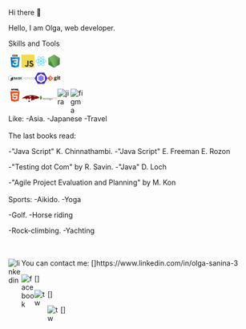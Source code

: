 Hi there 👋

<!--
**Olik-Olik/Olik-Olik** is a ✨ _special_ ✨ repository because its `README.md` (this file) appears on your GitHub profile.


- 🔭 I’m currently working on ...
- 🌱 I’m currently learning ...
- 👯 I’m looking to collaborate on ...
- 🤔 I’m looking for help with ...
- 💬 Ask me about ...
- 📫 How to reach me: ...
- 😄 Pronouns: ...
- ⚡ Fun fact: ...
-->
Hello, I am Olga, web developer.

Skills and Tools

<img align = "left" width = "26 px" alt = "css"  src = "https://raw.githubusercontent.com/github/explore/80688e429a7d4ef2fca1e82350fe8e3517d3494d/topics/css/css.png" />

<img align = "left" width = "26 px" alt = "js" src = "https://raw.githubusercontent.com/github/explore/80688e429a7d4ef2fca1e82350fe8e3517d3494d/topics/javascript/javascript.png" />


<img align = "left" width = "26 px" alt = "react" src = "https://raw.githubusercontent.com/github/explore/80688e429a7d4ef2fca1e82350fe8e3517d3494d/topics/react/react.png" />

<img align = "left" width = "26 px" alt = "nodejs " src = "https://raw.githubusercontent.com/github/explore/80688e429a7d4ef2fca1e82350fe8e3517d3494d/topics/nodejs/nodejs.png" />
<br />
<br />

<img align = "left" width = "26 px" alt = "bash" src = "https://raw.githubusercontent.com/github/explore/80688e429a7d4ef2fca1e82350fe8e3517d3494d/topics/bash/bash.png" />

<img align = "left" width = "26 px" alt = "express" src = "https://raw.githubusercontent.com/github/explore/80688e429a7d4ef2fca1e82350fe8e3517d3494d/topics/express/express.png" />


<img align = "left" width = "26 px" alt = "eslint" src = "https://raw.githubusercontent.com/github/explore/80688e429a7d4ef2fca1e82350fe8e3517d3494d/topics/eslint/eslint.png" />

<img align = "left" width = "26 px" alt = "git" src = "https://raw.githubusercontent.com/github/explore/80688e429a7d4ef2fca1e82350fe8e3517d3494d/topics/git/git.png" />

<br />
<br />
<img align = "left" width = "26 px" alt = "html " src = "https://raw.githubusercontent.com/github/explore/80688e429a7d4ef2fca1e82350fe8e3517d3494d/topics/html/html.png"/>

<img align = "left" width = "36 px" alt = "mongoose" src = "https://raw.githubusercontent.com/github/explore/80688e429a7d4ef2fca1e82350fe8e3517d3494d/topics/mongoose/mongoose.png"/>


<img align = "left" width = "36 px" alt = "mongodb" src = "https://raw.githubusercontent.com/github/explore/80688e429a7d4ef2fca1e82350fe8e3517d3494d/topics/mongodb/mongodb.png"/>

<img align = "left" width = "26 px" alt = "jira" src ="https://cdn-icons-png.flaticon.com/128/5968/5968875.png"/>

<img align = "left" width = "26 px" alt = "figma" src ="https://cdn-icons-png.flaticon.com/128/5968/5968705.png"/>

<br />
<br />
<br />
Like:
-Asia.  -Japanese   -Travel  
<br />
<br />
The last books read:

-"Java Script" K. Chinnathambi.  -"Java Script" E. Freeman E. Rozon

-"Testing dot Com" by R. Savin.    -"Java" D. Loch

-"Agile Project Evaluation and Planning" by M. Kon
<br />
<br />
Sports:
-Aikido.   -Yoga

-Golf.    -Horse riding

-Rock-climbing.  -Yachting

<br />
<br />
You can contact me:
[<img align = "left" width = "26 px" alt = "linkedin" src = "https://cdn-icons-png.flaticon.com/512/145/145807.png" />]https://www.linkedin.com/in/olga-sanina-3

[<img align = "left" width = "26 px" alt = "facebook" src = "https://cdn-icons-png.flaticon.com/128/145/145802.png" />]

[<img align = "left" width = "26 px" alt = "tw" src = "https://cdn-icons-png.flaticon.com/128/145/145812.png" />]

[<img align = "left" width = "26 px" alt = "tw" src = "https://cdn-icons-png.flaticon.com/128/1409/1409946.png" />]

